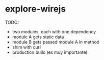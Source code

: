 # explore-wirejs

TODO:

- two modules, each with one dependency
- module A gets static data
- module B gets passed module A in method
- shim with curl
- production build (es muy importante)